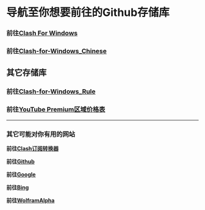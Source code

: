 # 导航至你想要前往的Github存储库

### 前往[Clash For Windows](https://github.com/Fndroid/clash_for_windows_pkg)

### 前往[Clash-for-Windows_Chinese](https://github.com/ender-zhao/Clash-for-Windows_Chinese)

## 其它存储库

### 前往[Clash-for-Windows_Rule](https://github.com/ender-zhao/Clash-for-Windows_Rule)
### 前往[YouTube Premium区域价格表](https://github.com/ender-zhao/YT-Premium-Area-price)

***

### 其它可能对你有用的网站

**前往[Clash订阅转换器](https://acl4ssr-sub.github.io)**

**前往[Github](https://github.com)**

**前往[Google](https://google.com)**

**前往[Bing](https://www.bing.com)**

**前往[WolframAlpha](https://www.wolframalpha.com/)**
